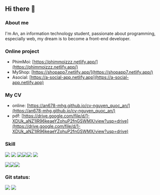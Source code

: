 ## Hi there 👋

### About me
I'm An, an information technology
student, passionate about programming, especially web,
my dream is to become a front-end developer.

### Online project
- PhimMoi: [https://phimmoizzz.netlify.app/](https://phimmoizzz.netlify.app/)
- MyShop: [https://shopapp7.netlify.app/](https://shopapp7.netlify.app/)
- Asocial: [https://a-social-app.netlify.app](https://a-social-app.netlify.app)

### My CV
- online: [https://an678-mhg.github.io/cv-nguyen_quoc_an/](https://an678-mhg.github.io/cv-nguyen_quoc_an/)
- pdf: [https://drive.google.com/file/d/1-XDUk_aNZ1IR96keaeYZohuP2fnGSWMX/view?usp=drive](https://drive.google.com/file/d/1-XDUk_aNZ1IR96keaeYZohuP2fnGSWMX/view?usp=drive)

### Skill

<img src="https://img.shields.io/badge/html5-%23E34F26.svg?style=for-the-badge&logo=html5&logoColor=white">

<img src="https://img.shields.io/badge/css3-%231572B6.svg?style=for-the-badge&logo=css3&logoColor=white">
<img src="https://img.shields.io/badge/tailwindcss-%2338B2AC.svg?style=for-the-badge&logo=tailwind-css&logoColor=white"><img src="https://img.shields.io/badge/bootstrap-%23563D7C.svg?style=for-the-badge&logo=bootstrap&logoColor=white"><img src="https://img.shields.io/badge/SASS-hotpink.svg?style=for-the-badge&logo=SASS&logoColor=white">

<img src="https://img.shields.io/badge/javascript-%23323330.svg?style=for-the-badge&logo=javascript&logoColor=%23F7DF1E">

<img src="https://img.shields.io/badge/react-%2320232a.svg?style=for-the-badge&logo=react&logoColor=%2361DAFB"><img src="https://img.shields.io/badge/redux-%23593d88.svg?style=for-the-badge&logo=redux&logoColor=white"><img src="https://img.shields.io/badge/React_Router-CA4245?style=for-the-badge&logo=react-router&logoColor=white">

### Git status:

<img src="https://github-readme-stats.vercel.app/api?username=an678-mhg&theme=tokyonight&show_icons=true&count_private=true">
<img src="https://github-readme-stats.vercel.app/api/top-langs/?username=an678-mhg&theme=tokyonight&layout=&langs_count=5">














